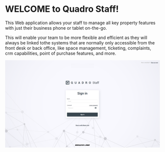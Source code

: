 # WELCOME to Quadro Staff!

This Web application allows your staff to manage all key property features with just their business phone or tablet on-the-go.

This will enable your team to be more flexible and efficient as they will always be linked tothe systems that are normally only accessible from the front desk or back office, like space management, ticketing, complaints, crm capabilities, point of purchase features, and more.

![Login](../assets/img/loginStaff.png#img)

